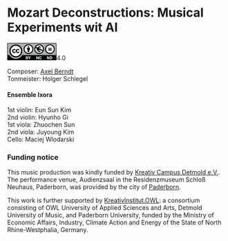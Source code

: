 # Mozart Deconstructions: Musical Experiments wit AI

[<img src="https://github.com/axelberndt/Mozart-Deconstructions/blob/master/LICENSE/by-nc-nd.eu.png" alt="CC By-NC-ND 4.0" height="40"/>](https://github.com/axelberndt/Mozart-Deconstructions/blob/master/LICENSE)4.0

Composer: [Axel Berndt](https://github.com/axelberndt)<br>
Tonmeister: Holger Schlegel

#### Ensemble Ixora
1st violin: Eun Sun Kim<br>
2nd violin: Hyunho Gi<br>
1st viola: Zhuochen Sun<br>
2nd viola: Juyoung Kim<br>
Cello: Maciej Wlodarski

### Funding notice
This music production was kindly funded by [Kreativ Campus Detmold e.V.](https://kreativ-campus-detmold.de/). The performance venue, Audienzsaal in the Residenzmuseum Schloß Neuhaus, Paderborn, was provided by the city of [Paderborn](https://www.paderborn.de).

This work is further supported by [KreativInstitut.OWL](https://kreativ.institute): a consortium consisting of OWL University of Applied Sciences and Arts, Detmold University of Music, and Paderborn University, funded by the Ministry of Economic Affairs, Industry, Climate Action and Energy of the State of North Rhine-Westphalia, Germany.
